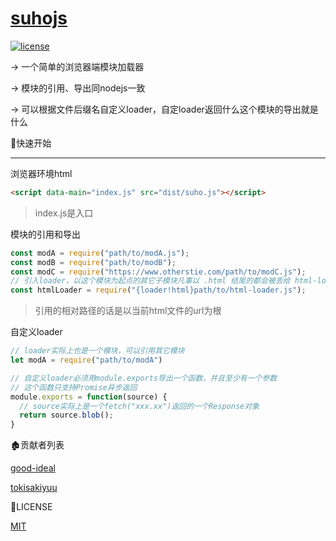 # [suhojs](https://github.com/TokisakiYuu/suhojs)

[![license](https://img.shields.io/badge/license-MIT-blue.svg)](https://github.com/yanhaijing/jslib-base/blob/master/LICENSE)

->  一个简单的浏览器端模块加载器

->  模块的引用、导出同nodejs一致

->  可以根据文件后缀名自定义loader，自定loader返回什么这个模块的导出就是什么




:rocket:快速开始

---

浏览器环境html

```html
<script data-main="index.js" src="dist/suho.js"></script>
```

> index.js是入口




模块的引用和导出

```js
const modA = require("path/to/modA.js");
const modB = require("path/to/modB");
const modC = require("https://www.otherstie.com/path/to/modC.js");
// 引入loader，以这个模块为起点的其它子模块凡事以 .html 结尾的都会被丢给 html-loader 来处理
const htmlLoader = require("{loader!html}path/to/html-loader.js");
```

> 引用的相对路径的话是以当前html文件的url为根




自定义loader

```js
// loader实际上也是一个模块，可以引用其它模块
let modA = require("path/to/modA")

// 自定义loader必须用module.exports导出一个函数，并且至少有一个参数
// 这个函数只支持Promise异步返回
module.exports = function(source) {
  // source实际上是一个fetch("xxx.xx")返回的一个Response对象
  return source.blob();
}
```




:derelict_house:贡献者列表

[good-ideal](https://github.com/good-ideal)

[tokisakiyuu](https://github.com/TokisakiYuu)

:blue_book:LICENSE

[MIT](./LICENSE)